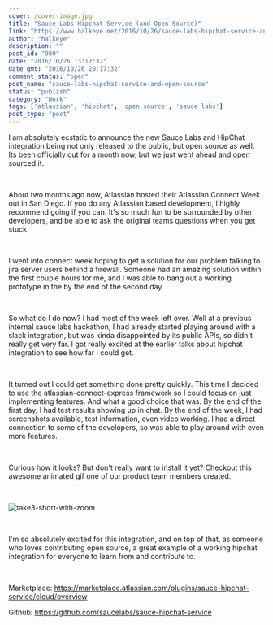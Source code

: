 ```yaml
---
cover: /cover-image.jpg
title: "Sauce Labs Hipchat Service (and Open Source)"
link: "https://www.halkeye.net/2016/10/26/sauce-labs-hipchat-service-and-open-source/"
author: "halkeye"
description: ""
post_id: "989"
date: "2016/10/26 13:17:32"
date_gmt: "2016/10/26 20:17:32"
comment_status: "open"
post_name: "sauce-labs-hipchat-service-and-open-source"
status: "publish"
category: "Work"
tags: ['atlassian', 'hipchat', 'open source', 'sauce labs']
post_type: "post"
---
```


I am absolutely ecstatic to announce the new Sauce Labs and HipChat integration being not only released to the public, but open source as well. Its been officially out for a month now, but we just went ahead and open sourced it.

 

About two months ago now, Atlassian hosted their Atlassian Connect Week out in San Diego. If you do any Atlassian based development, I highly recommend going if you can. It's so much fun to be surrounded by other developers, and be able to ask the original teams questions when you get stuck.

 

I went into connect week hoping to get a solution for our problem talking to jira server users behind a firewall. Someone had an amazing solution within the first couple hours for me, and I was able to bang out a working prototype in the by the end of the second day.

 

So what do I do now? I had most of the week left over. Well at a previous internal sauce labs hackathon, I had already started playing around with a slack integration, but was kinda disappointed by its public APIs, so didn't really get very far. I got really excited at the earlier talks about hipchat integration to see how far I could get.

 

It turned out I could get something done pretty quickly. This time I decided to use the atlassian-connect-express framework so I could focus on just implementing features. And what a good choice that was. By the end of the first day, I had test results showing up in chat. By the end of the week, I had screenshots available, test information, even video working. I had a direct connection to some of the developers, so was able to play around with even more features.

 

Curious how it looks? But don't really want to install it yet? Checkout this awesome animated gif one of our product team members created.

 

![take3-short-with-zoom](https://www.halkeye.net/files/2016/10/Take3-Short-with-zoom.gif)

 

I'm so absolutely excited for this integration, and on top of that, as someone who loves contributing open source, a great example of a working hipchat integration for everyone to learn from and contribute to.

 

Marketplace: <https://marketplace.atlassian.com/plugins/sauce-hipchat-service/cloud/overview>

Github: <https://github.com/saucelabs/sauce-hipchat-service>